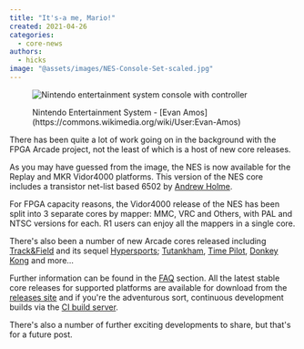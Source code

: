 ```yaml
---
title: "It's-a me, Mario!"
created: 2021-04-26
categories: 
  - core-news
authors: 
  - hicks
image: "@assets/images/NES-Console-Set-scaled.jpg"
---
```


<figure>

![Nintendo entertainment system console with controller](@assets/images/NES-Console-Set-1024x556.jpg)

<figcaption>Nintendo Entertainment System - [Evan Amos](https://commons.wikimedia.org/wiki/User:Evan-Amos)</figcaption>
</figure>

There has been quite a lot of work going on in the background with the FPGA Arcade project, not the least of which is a host of new core releases.

As you may have guessed from the image, the NES is now available for the Replay and MKR Vidor4000 platforms. This version of the NES core includes a transistor net-list based 6502 by [Andrew Holme](http://www.aholme.co.uk/6502/Main.htm).

For FPGA capacity reasons, the Vidor4000 release of the NES has been split into 3 separate cores by mapper: MMC, VRC and Others, with PAL and NTSC versions for each. R1 users can enjoy all the mappers in a single core.

There's also been a number of new Arcade cores released including [Track&Field](https://www.fpgaarcade.com/kb/trackfield/) and its sequel [Hypersports](https://www.fpgaarcade.com/kb/hypersports/); [Tutankham](https://www.fpgaarcade.com/kb/tutankham/), [Time Pilot](https://www.fpgaarcade.com/kb/timepilot/), [Donkey Kong](https://www.fpgaarcade.com/kb/donkey-kong-2/) and more...

<!-- TODO: Gallery component based on list of image names -->
<!-- \[gallery ids="66653,66025,66721,66764,66436,66479"\] -->

Further information can be found in the [FAQ](https://www.fpgaarcade.com/kbtopic/all/) section. All the latest stable core releases for supported platforms are available for download from the [releases site](https://build.fpgaarcade.com/releases/) and if you're the adventurous sort, continuous development builds via the [CI build server](https://build.fpgaarcade.com/).

There's also a number of further exciting developments to share, but that's for a future post.

